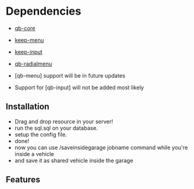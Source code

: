 # Dependencies

- [qb-core]()
- [keep-menu](https://github.com/swkeep/keep-menu)
- [keep-input](https://github.com/swkeep/keep-input)
- [qb-radialmenu](https://github.com/qbcore-framework/qb-radialmenu)

- [qb-menu] support will be in future updates
- Support for [qb-input] will not be added most likely

## Installation

- Drag and drop resource in your server!
- run the sql.sql on your database.
- setup the config file.
- done!
- now you can use /saveinsidegarage jobname command while you're inside a vehicle
- and save it as shared vehicle inside the garage

## Features
